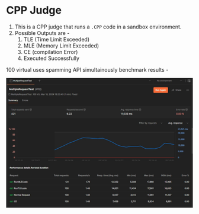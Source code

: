 # CPP Judge

1. This is a CPP judge that runs a `.CPP` code in a sandbox environment.
2. Possible Outputs are -
   1. TLE (Time Limit Exceeded)
   2. MLE (Memory Limit Exceeded)
   3. CE (compilation Error)
   4. Executed Successfully



100 virtual uses spamming API simultainously benchmark results - 



<img title="" src="./Scale.jpeg" alt="" data-align="center">
